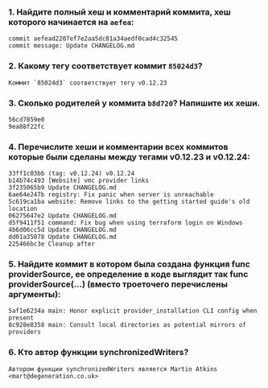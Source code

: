 ### 1. Найдите полный хеш и комментарий коммита, хеш которого начинается на `aefea`:
    commit aefead2207ef7e2aa5dc81a34aedf0cad4c32545
    commit message: Update CHANGELOG.md

### 2. Какому тегу соответствует коммит `85024d3`?
    Коммит `85024d3` соответствует тегу v0.12.23

### 3. Сколько родителей у коммита `b8d720`? Напишите их хеши.
    56cd7859e0 
    9ea88f22fc

### 4. Перечислите хеши и комментарии всех коммитов которые были сделаны между тегами  v0.12.23 и v0.12.24:
    33ff1c03bb (tag: v0.12.24) v0.12.24 
    b14b74c493 [Website] vmc provider links 
    3f235065b9 Update CHANGELOG.md 
    6ae64e247b registry: Fix panic when server is unreachable 
    5c619ca1ba website: Remove links to the getting started guide's old location 
    06275647e2 Update CHANGELOG.md 
    d5f9411f51 command: Fix bug when using terraform login on Windows 
    4b6d06cc5d Update CHANGELOG.md 
    dd01a35078 Update CHANGELOG.md 
    225466bc3e Cleanup after 

### 5. Найдите коммит в котором была создана функция func providerSource, ее определение в коде выглядит так func providerSource(...) (вместо троеточего перечислены аргументы):
    5af1e6234a main: Honor explicit provider_installation CLI config when present 
    8c928e8358 main: Consult local directories as potential mirrors of providers

### 6. Кто автор функции synchronizedWriters?
    Автором функции synchronizedWriters является Martin Atkins <mart@degeneration.co.uk>


